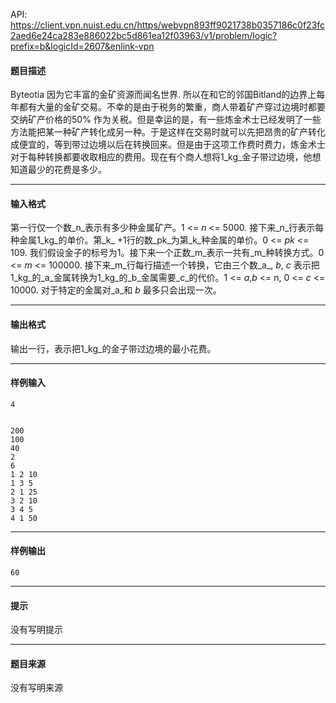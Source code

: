 API: https://client.vpn.nuist.edu.cn/https/webvpn893ff9021738b0357186c0f23fc2aed6e24ca283e886022bc5d861ea12f03963/v1/problem/logic?prefix=b&logicId=2607&enlink-vpn

#### 题目描述

Byteotia 因为它丰富的金矿资源而闻名世界. 所以在和它的邻国Bitland的边界上每年都有大量的金矿交易。不幸的是由于税务的繁重，商人带着矿产穿过边境时都要交纳矿产价格的50% 作为关税。但是幸运的是，有一些炼金术士已经发明了一些方法能把某一种矿产转化成另一种。于是这样在交易时就可以先把昂贵的矿产转化成便宜的，等到带过边境以后在转换回来。但是由于这项工作费时费力，炼金术士对于每种转换都要收取相应的费用。现在有个商人想将1_kg_金子带过边境，他想知道最少的花费是多少。

---

#### 输入格式

第一行仅一个数_n_表示有多少种金属矿产。1 <= _n_ <= 5000. 接下来_n_行表示每种金属1_kg_的单价。第_k_ +1行的数_pk_为第_k_种金属的单价。0 <= _pk_ <= 109. 我们假设金子的标号为1。接下来一个正数_m_表示一共有_m_种转换方式。0 <= _m_ <= 100000. 接下来_m_行每行描述一个转换，它由三个数_a_, _b_, _c_ 表示把1_kg_的_a_金属转换为1_kg_的_b_金属需要_c_的代价。1 <= _a_,_b_ <= n, 0 <= _c_ <= 10000. 对于特定的金属对_a_和 _b_ 最多只会出现一次。

---

#### 输出格式

输出一行，表示把1_kg_的金子带过边境的最小花费。

---

#### 样例输入
```
4


200
100
40
2
6
1 2 10
1 3 5
2 1 25
3 2 10
3 4 5
4 1 50

```

---

#### 样例输出
```
60

```

---

#### 提示

没有写明提示

---

#### 题目来源

没有写明来源